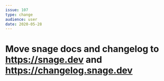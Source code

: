 ```yaml
---
issue: 107
type: change
audience: user
date: 2020-05-28
---
```

# Move snage docs and changelog to https://snage.dev and https://changelog.snage.dev
